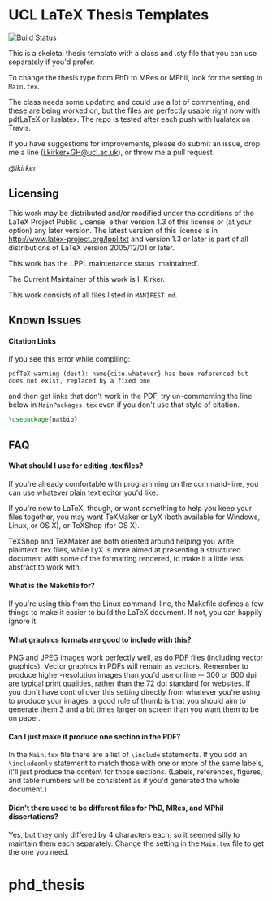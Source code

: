# UCL LaTeX Thesis Templates

[![Build Status](https://travis-ci.org/UCL/ucl-latex-thesis-templates.svg?branch=master)](https://travis-ci.org/UCL/ucl-latex-thesis-templates)

This is a skeletal thesis template with a class and .sty file that you can use separately if you'd prefer.

To change the thesis type from PhD to MRes or MPhil, look for the setting in `Main.tex`.

The class needs some updating and could use a lot of commenting, and these are being worked on, but the files are perfectly usable right now with pdfLaTeX or lualatex. The repo is tested after each push with lualatex on Travis.

If you have suggestions for improvements, please do submit an issue, drop me a line ([i.kirker+GH@ucl.ac.uk](mailto:i.kirker+GH@ucl.ac.uk)), or throw me a pull request.

*@ikirker*

## Licensing

This work may be distributed and/or modified under the conditions of the LaTeX Project Public License, either version 1.3 of this license or (at your option) any later version. The latest version of this license is in <http://www.latex-project.org/lppl.txt> and version 1.3 or later is part of all distributions of LaTeX version 2005/12/01 or later.

This work has the LPPL maintenance status `maintained'.

The Current Maintainer of this work is I. Kirker.

This work consists of all files listed in `MANIFEST.md`.


## Known Issues

#### Citation Links
If you see this error while compiling:

```
pdfTeX warning (dest): name{cite.whatever} has been referenced but does not exist, replaced by a fixed one
```

and then get links that don't work in the PDF, try un-commenting the line below in `MainPackages.tex` even if you don't use that style of citation.

```latex
\usepackage{natbib}
```

## FAQ

#### What should I use for editing .tex files?

If you're already comfortable with programming on the command-line, you can use whatever plain text editor you'd like.

If you're new to LaTeX, though, or want something to help you keep your files together, you may want TeXMaker or LyX (both available for Windows, Linux, or OS X), or TeXShop (for OS X).

TeXShop and TeXMaker are both oriented around helping you write plaintext .tex files, while LyX is more aimed at presenting a structured document with some of the formatting rendered, to make it a little less abstract to work with.

#### What is the Makefile for?

If you're using this from the Linux command-line, the Makefile defines a few things to make it easier to build the LaTeX document. If not, you can happily ignore it.

#### What graphics formats are good to include with this?

PNG and JPEG images work perfectly well, as do PDF files (including vector graphics). Vector graphics in PDFs will remain as vectors. Remember to produce higher-resolution images than you'd use online -- 300 or 600 dpi are typical print qualities, rather than the 72 dpi standard for websites. If you don't have control over this setting directly from whatever you're using to produce your images, a good rule of thumb is that you should aim to generate them 3 and a bit times larger on screen than you want them to be on paper.

#### Can I just make it produce one section in the PDF?

In the `Main.tex` file there are a list of `\include` statements. If you add an `\includeonly` statement to match those with one or more of the same labels, it'll just produce the content for those sections. (Labels, references, figures, and table numbers will be consistent as if you'd generated the whole document.)

#### Didn't there used to be different files for PhD, MRes, and MPhil dissertations?

Yes, but they only differed by 4 characters each, so it seemed silly to maintain them each separately. Change the setting in the `Main.tex` file to get the one you need.
# phd_thesis
